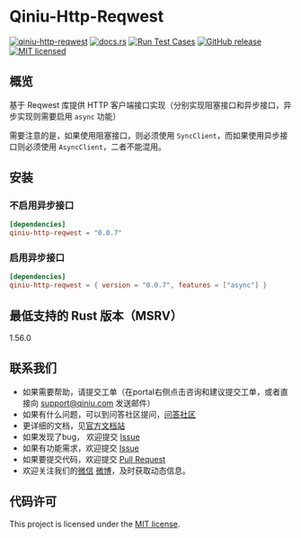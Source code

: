 # Qiniu-Http-Reqwest

[![qiniu-http-reqwest](https://img.shields.io/crates/v/qiniu-http-reqwest.svg)](https://crates.io/crates/qiniu-http-reqwest)
[![docs.rs](https://img.shields.io/badge/docs-latest-blue.svg)](https://docs.rs/qiniu-http-reqwest)
[![Run Test Cases](https://github.com/bachue/rust-sdk/actions/workflows/ci-test.yml/badge.svg)](https://github.com/bachue/rust-sdk/actions/workflows/ci-test.yml)
[![GitHub release](https://img.shields.io/github/v/tag/bachue/rust-sdk.svg?label=release)](https://github.com/bachue/rust-sdk/releases)
[![MIT licensed](https://img.shields.io/badge/license-MIT-blue.svg)](https://github.com/bachue/rust-sdk/blob/master/LICENSE)

## 概览

基于 Reqwest 库提供 HTTP 客户端接口实现（分别实现阻塞接口和异步接口，异步实现则需要启用 `async` 功能）

需要注意的是，如果使用阻塞接口，则必须使用 `SyncClient`，而如果使用异步接口则必须使用 `AsyncClient`，二者不能混用。

## 安装

### 不启用异步接口

```toml
[dependencies]
qiniu-http-reqwest = "0.0.7"
```

### 启用异步接口

```toml
[dependencies]
qiniu-http-reqwest = { version = "0.0.7", features = ["async"] }
```

## 最低支持的 Rust 版本（MSRV）

1.56.0

## 联系我们

- 如果需要帮助，请提交工单（在portal右侧点击咨询和建议提交工单，或者直接向 support@qiniu.com 发送邮件）
- 如果有什么问题，可以到问答社区提问，[问答社区](http://qiniu.segmentfault.com/)
- 更详细的文档，见[官方文档站](http://developer.qiniu.com/)
- 如果发现了bug， 欢迎提交 [Issue](https://github.com/bachue/rust-sdk/issues)
- 如果有功能需求，欢迎提交 [Issue](https://github.com/bachue/rust-sdk/issues)
- 如果要提交代码，欢迎提交 [Pull Request](https://github.com/bachue/rust-sdk/pulls)
- 欢迎关注我们的[微信](https://www.qiniu.com/contact) [微博](http://weibo.com/qiniutek)，及时获取动态信息。

## 代码许可

This project is licensed under the [MIT license].

[MIT license]: https://github.com/bachue/rust-sdk/blob/master/LICENSE
